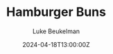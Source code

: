 ---
date: 2024-04-18T13:00:00Z
draft: false
author: "Luke Beukelman"

title: "Hamburger Buns"
recipe:
    - Hamburger Buns:
        Primary: Yes
        Ingredients:
            - Hard white spring wheat flour, whole grain:
                Amount: 450g
            - Plain potato flakes/flour:
                Amount: 50g
            - Water and egg:
                Amount: 400g
                Note: Use 1 egg, and fill with water until the combined mass of the water and egg is 400g.
            - Active dry yeast:
                Amount: 2t
                Note: In most recipes I mix this with water to active. I just throw it in the dough in this one.
            - Sugar:
                Amount: 1T
            - Salt:
                Amount: 8g
        Instructions:
            - >
                Add everything together and mix with a wooden spoon until it becomes difficult, then knead by hand for 5 minutes.
            - >
                Let the dough rise covered for roughly an hour. It may not appear to rise much due to the low
                gluten content.
            - > 
                Start preheating the oven to 400 degrees F.
            - >
                Split the dough into roughly 9 equal segments, form buns, and squish down on a parchment lined baking sheet slightly to make wider.
            - >
                Place the sheet in the oven, bake for 15-20 minutes, or until it is just beginning to brown.
        Time:
            - Active: 15m
            - Inactive: 2h
---